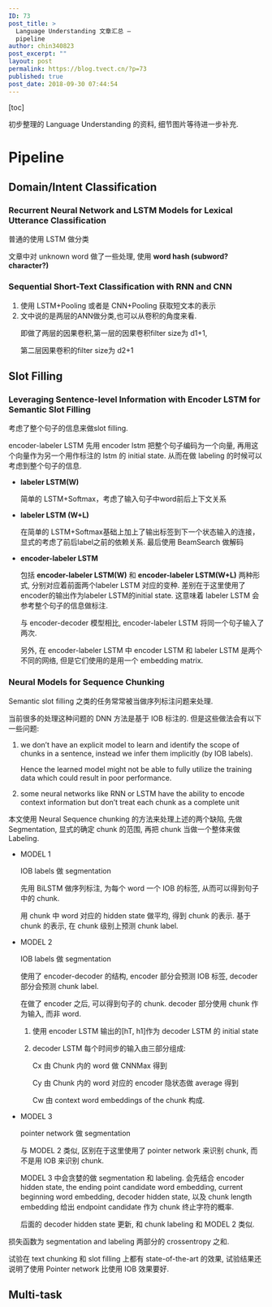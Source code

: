 ```yaml
---
ID: 73
post_title: >
  Language Understanding 文章汇总 –
  pipeline
author: chin340823
post_excerpt: ""
layout: post
permalink: https://blog.tvect.cn/?p=73
published: true
post_date: 2018-09-30 07:44:54
---
```

[toc]

初步整理的 Language Understanding 的资料, 细节图片等待进一步补充.

<!--more-->

<h1>Pipeline</h1>

<h2>Domain/Intent Classification</h2>

<h3>Recurrent Neural Network and LSTM Models for Lexical Utterance Classification</h3>

普通的使用 LSTM 做分类

文章中对 unknown word 做了一些处理, 使用 <strong>word hash (subword? character?)</strong>

<h3>Sequential Short-Text Classification with RNN and CNN</h3>

<ol>
<li>使用 LSTM+Pooling 或者是 CNN+Pooling 获取短文本的表示</li>
<li>文中说的是两层的ANN做分类,也可以从卷积的角度来看.

即做了两层的因果卷积,第一层的因果卷积filter size为 d1+1,

第二层因果卷积的filter size为 d2+1</p></li>
</ol>

<h2>Slot Filling</h2>

<h3>Leveraging Sentence-level Information with Encoder LSTM for Semantic Slot Filling</h3>

<p>考虑了整个句子的信息来做slot filling.

encoder-labeler LSTM 先用 encoder lstm 把整个句子编码为一个向量, 再用这个向量作为另一个用作标注的 lstm 的 initial state. 从而在做 labeling 的时候可以考虑到整个句子的信息.

<ul>
<li><strong>labeler LSTM(W)</strong>

简单的 LSTM+Softmax，考虑了输入句子中word前后上下文关系</p></li>
<li><p><strong>labeler LSTM (W+L)</strong>

在简单的 LSTM+Softmax基础上加上了输出标签到下一个状态输入的连接，显式的考虑了前后label之前的依赖关系. 最后使用 BeamSearch 做解码</p></li>
<li><p><strong>encoder-labeler LSTM</strong>

包括 <strong>encoder-labeler LSTM(W)</strong> 和 <strong>encoder-labeler LSTM(W+L)</strong> 两种形式, 分别对应着前面两个labeler LSTM 对应的变种. 差别在于这里使用了encoder的输出作为labeler LSTM的initial state. 这意味着 labeler LSTM 会参考整个句子的信息做标注.

与 encoder-decoder 模型相比, encoder-labeler LSTM 将同一个句子输入了两次.

另外, 在 encoder-labeler LSTM 中 encoder LSTM 和 labeler LSTM 是两个不同的网络, 但是它们使用的是用一个 embedding matrix.</p></li>
</ul>

<h3>Neural Models for Sequence Chunking</h3>

<p>Semantic slot filling 之类的任务常常被当做序列标注问题来处理.

当前很多的处理这种问题的 DNN 方法是基于 IOB 标注的. 但是这些做法会有以下一些问题:

<ol>
<li>we don’t have an explicit model to learn and identify the scope of chunks in a sentence, instead we infer them implicitly (by IOB labels).

Hence the learned model might not be able to fully utilize the training data which could result in poor performance.</p></li>
<li><p>some neural networks like RNN or LSTM have the ability to encode context information but don’t treat each
chunk as a complete unit</p></li>
</ol>

<p>本文使用 Neural Sequence chunking 的方法来处理上述的两个缺陷, 先做 Segmentation, 显式的确定 chunk 的范围, 再把 chunk 当做一个整体来做 Labeling.

<ul>
<li>MODEL 1

IOB labels 做 segmentation

先用 BiLSTM 做序列标注, 为每个 word 一个 IOB 的标签, 从而可以得到句子中的 chunk.

用 chunk 中 word 对应的 hidden state 做平均, 得到 chunk 的表示. 基于 chunk 的表示, 在 chunk 级别上预测 chunk label.</p></li>
<li><p>MODEL 2

IOB labels 做 segmentation

使用了 encoder-decoder 的结构, encoder 部分会预测 IOB 标签, decoder 部分会预测 chunk label.

在做了 encoder 之后, 可以得到句子的 chunk. decoder 部分使用 chunk 作为输入, 而非 word.

<ol>
<li>使用 encoder LSTM 输出的[hT, h1]作为 decoder LSTM 的 initial state</p></li>
<li><p>decoder LSTM 每个时间步的输入由三部分组成:

Cx 由 Chunk 内的 word 做 CNNMax 得到

Cy 由 Chunk 内的 word 对应的 encoder 隐状态做 average 得到

Cw 由 context word embeddings of the chunk 构成.</p></li>
</ol></li>
<li><p>MODEL 3

pointer network 做 segmentation

与 MODEL 2 类似, 区别在于这里使用了 pointer network 来识别 chunk, 而不是用 IOB 来识别 chunk.

MODEL 3 中会贪婪的做 segmentation 和 labeling. 会先结合 encoder hidden state, the ending point candidate word embedding, current beginning word embedding, decoder hidden state, 以及 chunk length embedding 给出 endpoint candidate 作为 chunk 终止字符的概率.

后面的 decoder hidden state 更新, 和 chunk labeling 和 MODEL 2 类似.</p></li>
</ul>

<p>损失函数为 segmentation and labeling 两部分的 crossentropy 之和.

试验在 text chunking 和 slot filling 上都有 state-of-the-art 的效果, 试验结果还说明了使用 Pointer network 比使用 IOB 效果要好.

<h2>Multi-task</h2>